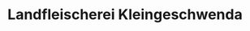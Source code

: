 ---
title: "Landfleischerei Kleingeschwenda"
url: /rudolstadt/landfleischerei-kleingeschwenda/
shop: Metzgerei
---